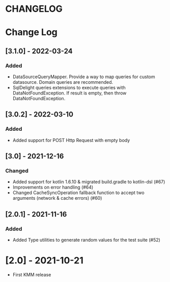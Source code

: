 # CHANGELOG

# Change Log

## [3.1.0] - 2022-03-24
### Added
- DataSourceQueryMapper. Provide a way to map queries for custom datasource. Domain queries are recommended.
- SqlDelight queries extensions to execute queries with DataNotFoundException. If result is empty, then throw DataNotFoundException.

## [3.0.2] - 2022-03-10
### Added
- Added support for POST Http Request with empty body

## [3.0] - 2021-12-16
### Changed
- Added support for kotlin 1.6.10 & migrated build.gradle to kotlin-dsl (#67)
- Improvements on error handling (#64)
- Changed CacheSyncOperation fallback function to accept two arguments (network & cache errors) (#60)

## [2.0.1] - 2021-11-16
### Added
- Added Type utilities to generate random values for the test suite (#52)


# [2.0] - 2021-10-21
- First KMM release
